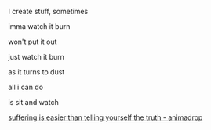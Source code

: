 I create stuff, sometimes

imma watch it burn

won't put it out

just watch it burn

as it turns to dust

all i can do

is sit and watch

[suffering is easier than telling yourself the truth - animadrop](https://www.open.spotify.com/track/6ha3TDU1ga1gMVrI3kT25l?si=eab78f81c69f41fa)
